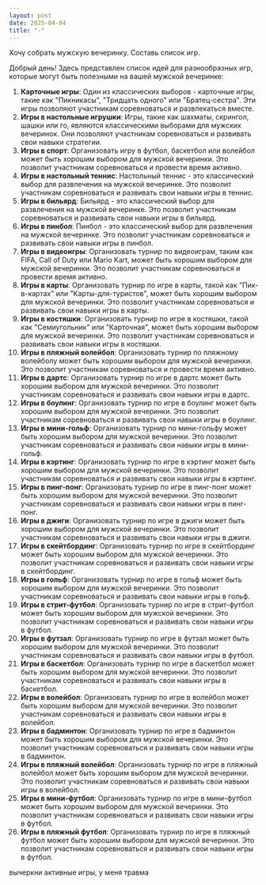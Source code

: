 ```yaml
---
layout: post
date: 2025-04-04
title: "-"
---
```

Хочу собрать мужскую вечеринку. Составь список игр.


Добрый день! Здесь представлен список идей для разнообразных игр, которые могут быть полезными на вашей мужской вечеринке:

1. **Карточные игры**: Один из классических выборов - карточные игры, такие как "Пикникасы", "Тридцать одного" или "Братец-сестра". Эти игры позволяют участникам соревноваться и развлекаться вместе.
2. **Игры в настольные игрушки**: Игры, такие как шахматы, скрингол, шашки или го, являются классическими выборами для мужских вечеринок. Они позволяют участникам соревноваться и развивать свои навыки стратегии.
3. **Игры в спорт**: Организовать игру в футбол, баскетбол или волейбол может быть хорошим выбором для мужской вечеринки. Это позволит участникам соревноваться и провести время активно.
4. **Игры в настольный теннис**: Настольный теннис - это классический выбор для развлечения на мужской вечеринке. Это позволит участникам соревноваться и развивать свои навыки игры в теннис.
5. **Игры в бильярд**: Бильярд - это классический выбор для развлечения на мужской вечеринке. Это позволит участникам соревноваться и развивать свои навыки игры в бильярд.
6. **Игры в пинбол**: Пинбол - это классический выбор для развлечения на мужской вечеринке. Это позволит участникам соревноваться и развивать свои навыки игры в пинбол.
7. **Игры в видеоигры**: Организовать турнир по видеоиграм, таким как FIFA, Call of Duty или Mario Kart, может быть хорошим выбором для мужской вечеринки. Это позволит участникам соревноваться и провести время активно.
8. **Игры в карты**: Организовать турнир по игре в карты, такой как "Пик-в-картах" или "Карты-для-туристов", может быть хорошим выбором для мужской вечеринки. Это позволит участникам соревноваться и развивать свои навыки игры в карты.
9. **Игры в костяшки**: Организовать турнир по игре в костяшки, такой как "Семиугольник" или "Карточная", может быть хорошим выбором для мужской вечеринки. Это позволит участникам соревноваться и развивать свои навыки игры в костяшки.
10. **Игры в пляжный волейбол**: Организовать турнир по пляжному волейболу может быть хорошим выбором для мужской вечеринки. Это позволит участникам соревноваться и провести время активно.
11. **Игры в дартс**: Организовать турнир по игре в дартс может быть хорошим выбором для мужской вечеринки. Это позволит участникам соревноваться и развивать свои навыки игры в дартс.
12. **Игры в боулинг**: Организовать турнир по игре в боулинг может быть хорошим выбором для мужской вечеринки. Это позволит участникам соревноваться и развивать свои навыки игры в боулинг.
13. **Игры в мини-гольф**: Организовать турнир по мини-гольфу может быть хорошим выбором для мужской вечеринки. Это позволит участникам соревноваться и развивать свои навыки игры в мини-гольф.
14. **Игры в кэртинг**: Организовать турнир по игре в кэртинг может быть хорошим выбором для мужской вечеринки. Это позволит участникам соревноваться и развивать свои навыки игры в кэртинг.
15. **Игры в пинг-понг**: Организовать турнир по игре в пинг-понг может быть хорошим выбором для мужской вечеринки. Это позволит участникам соревноваться и развивать свои навыки игры в пинг-понг.
16. **Игры в джиги**: Организовать турнир по игре в джиги может быть хорошим выбором для мужской вечеринки. Это позволит участникам соревноваться и развивать свои навыки игры в джиги.
17. **Игры в скейтбординг**: Организовать турнир по игре в скейтбординг может быть хорошим выбором для мужской вечеринки. Это позволит участникам соревноваться и развивать свои навыки игры в скейтбординг.
18. **Игры в гольф**: Организовать турнир по игре в гольф может быть хорошим выбором для мужской вечеринки. Это позволит участникам соревноваться и развивать свои навыки игры в гольф.
19. **Игры в стрит-футбол**: Организовать турнир по игре в стрит-футбол может быть хорошим выбором для мужской вечеринки. Это позволит участникам соревноваться и развивать свои навыки игры в футбол.
20. **Игры в футзал**: Организовать турнир по игре в футзал может быть хорошим выбором для мужской вечеринки. Это позволит участникам соревноваться и развивать свои навыки игры в футбол.
21. **Игры в баскетбол**: Организовать турнир по игре в баскетбол может быть хорошим выбором для мужской вечеринки. Это позволит участникам соревноваться и развивать свои навыки игры в баскетбол.
22. **Игры в волейбол**: Организовать турнир по игре в волейбол может быть хорошим выбором для мужской вечеринки. Это позволит участникам соревноваться и развивать свои навыки игры в волейбол.
23. **Игры в бадминтон**: Организовать турнир по игре в бадминтон может быть хорошим выбором для мужской вечеринки. Это позволит участникам соревноваться и развивать свои навыки игры в бадминтон.
24. **Игры в пляжный волейбол**: Организовать турнир по игре в пляжный волейбол может быть хорошим выбором для мужской вечеринки. Это позволит участникам соревноваться и развивать свои навыки игры в волейбол.
25. **Игры в мини-футбол**: Организовать турнир по игре в мини-футбол может быть хорошим выбором для мужской вечеринки. Это позволит участникам соревноваться и развивать свои навыки игры в футбол.
26. **Игры в пляжный футбол**: Организовать турнир по игре в пляжный футбол может быть хорошим выбором для мужской вечеринки. Это позволит участникам соревноваться и развивать свои навыки игры в футбол.

вычеркни активные игры, у меня травма



